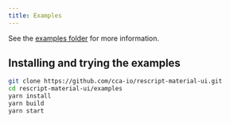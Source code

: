 ```yaml
---
title: Examples
---
```


See the
[examples folder](https://github.com/cca-io/rescript-material-ui/tree/master/examples)
for more information.

## Installing and trying the examples

```bash
git clone https://github.com/cca-io/rescript-material-ui.git
cd rescript-material-ui/examples
yarn install
yarn build
yarn start
```
